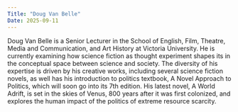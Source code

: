 ```yaml
---
Title: "Doug Van Belle"
Date: 2025-09-11
---
```


Doug Van Belle is a Senior Lecturer in the School of English, Film, Theatre,
Media and Communication, and Art History at Victoria University. 
He is currently examining how science fiction as thought experiment shapes its in the conceptual space between science and society. The diversity of his expertise is driven by his creative works, including several science fiction novels, as well has his introduction to politics textbook, A Novel Approach to Politics, which will soon go into its 7th edition. His latest novel, A World Adrift, is set in the skies of Venus, 800 years after it was first colonized, and explores the human impact of the politics of extreme resource scarcity.